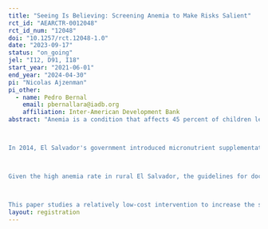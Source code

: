 ```yaml
---
title: "Seeing Is Believing: Screening Anemia to Make Risks Salient"
rct_id: "AEARCTR-0012048"
rct_id_num: "12048"
doi: "10.1257/rct.12048-1.0"
date: "2023-09-17"
status: "on_going"
jel: "I12, D91, I18"
start_year: "2021-06-01"
end_year: "2024-04-30"
pi: "Nicolas Ajzenman"
pi_other:
  - name: Pedro Bernal
    email: pbernallara@iadb.org
    affiliation: Inter-American Development Bank
abstract: "Anemia is a condition that affects 45 percent of children less than five in low- and middle-income countries (WHO, 2016). In El Salvador approximately one out of every two children 6- to 23-month-old in the poorest municipalities, has some anemia. If untreated, anemia can reduce cognitive capacity, increase the risk of infections, and, in the long term, cause permanent loss of productive capacity (Hass and Brownlie, 2001; Horton and Ross, 2003). According to the WHO, iron deficiency is the most common cause of anemia, and estimates indicate that about half of anemia cases worldwide could be due to this cause (Ezzati et al 2014). Most cases of iron deficiency anemia can be effectively prevented and treated in several ways (De-Regil et al, 2011; WHO, 2016b): increasing the intake of foods with high and easily absorbed iron content (mostly those from animal original such as beef, poultry, fish, among others), or with iron supplementation. Typical forms of supplementation are ferrous sulphate or micronutrient powders, which combine iron with other basic nutrients. In low-income settings, supplementation for prevention and treatment is the most common approach as there might be limited availability of iron-rich foods in households in these settings.  

In 2014, El Salvador's government introduced micronutrient supplementation as a preventive treatment for anemia among children 6 to 23 months old. The program involved providing micronutrients free of charge to children aged 6 to 23 months old during child well-visits, developing a social marketing campaign to inform the population of the benefits of micronutrients, educating caregivers on strategies to improve diet and provide supplementation, providing tools to track adherence, and following-up and monitoring adherence through home visits of community health workers (CHW). Although there was a high take-up of micronutrient powders,  the program fell short of increasing substantially treatment adherence  (Bernal et al., 2020). Treatment adherence can be challenging at scale. In the case of micronutrients, it involves providing them daily for 60 days straight every six months. Other common forms of iron supplementation, such as ferrous sulfate require daily doses non-stop. A correct adherence is crucial for the effectiveness of the program but is challenging from a behavioral perspective. Several biases could prevent caregivers to fully adhere to the treatment (limited attention, mistaken beliefs about anemia or the treatment, among others). A qualitative study by Bernal et al. (2020) showed that in the case of El Salvador, caregivers do not make a correct assessment of the cost-benefit analysis of an adequate adherence to treatment, mostly since anemia symptoms can go easily unnoticed, and benefits of treatment are mostly long-term. 

Given the high anemia rate in rural El Salvador, the guidelines for doctors are to prescribe micronutrients to every child between certain ages without testing. Given that there are no relevant side effects of micronutrients even for healthy children and that the probability of having anemia in low-income setting is high, common practice indicates that is that it would not be cost-effective to make anemia screening part of child well visits. As a result, anemia ends up being less salient that other potential diseases and caregivers tend to underscore the risk of their children developing anemia.

This paper studies a relatively low-cost intervention to increase the salience of anemia in order to adjust the caregivers' beliefs related to the probability of their children developing anemia. The intervention involved the introduction of non-invasive anemia screening for children under five years old in primary care units of the Ministry of Health as part of previously established child preventive visits. The main hypothesis behind the intervention is that increasing the saliency of anemia through the non-invasive screening will influence adherence to treatment for this condition. Screening in the treatment group took place during preventive checkups of children at ages 12, 18, 24, 36, 48, and 60 months old. During the screening, health workers explained to caregivers the purpose of the screening and its results using communications materials developed for the intervention. In addition, they provided information and counseling to caregivers regarding the adequate treatment established in clinical guidelines based on the screening result (no anemia, mild, moderate, or severe anemia). In the case of no anemia (even if in the margin), health workers encouraged caregivers to continue with the preventive treatment to keep their children healthy. The intervention was jointly developed with the Ministry of Health with support from technical experts in nutrition. The device used for non-invasive screening will be Massimo’s Rad-67, whose technology has been previously used in clinical settings (Parker et al, 2018) and population-level studies (Shamah Levy et al, 2017). The intervention started in April 2022 and is expected to end in December 2023. "
layout: registration
---
```


